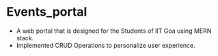 # Events_portal
- A web portal that is designed for the Students of IIT Goa using MERN stack. 
- Implemented CRUD Operations to personalize user experience.
